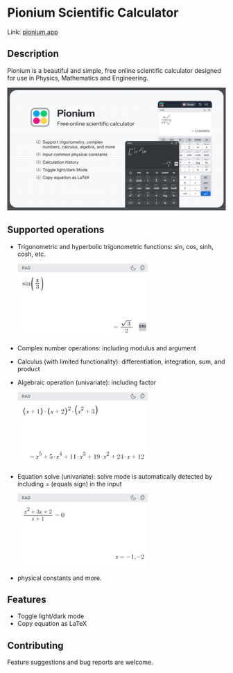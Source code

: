 # Pionium Scientific Calculator

Link: [pionium.app](pionium.app)

## Description

Pionium is a beautiful and simple, free online scientific calculator designed for use in Physics, Mathematics and Engineering.

![](figures/poster.svg)

## Supported operations

- Trigonometric and hyperbolic trigonometric functions: sin, cos, sinh, cosh, etc.

  <img src="figures/trig.png" alt="trigonometric operations" width="300"/>

- Complex number operations: including modulus and argument
- Calculus (with limited functionality): differentiation, integration, sum, and product
- Algebraic operation (univariate): including factor

  <img src="figures/algebra.png" alt="algebraic operation" width="300"/>

- Equation solve (univariate): solve mode is automatically detected by including = (equals sign) in the input

  <img src="figures/solve.png" alt="equation solve" width="300"/>

- physical constants and more.

## Features

- Toggle light/dark mode
- Copy equation as LaTeX

## Contributing

Feature suggestions and bug reports are welcome.
